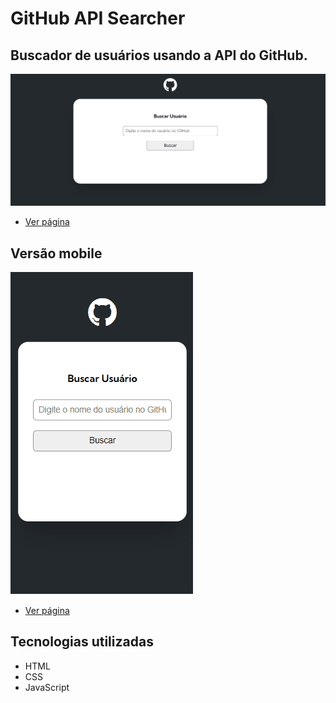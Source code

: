 # GitHub API Searcher
## Buscador de usuários usando a API do GitHub.

[<img src="src/img/desktop.gif" alt="Desktop">](https://kellysondias.github.io/github-searcher/)

- <a href="https://kellysondias.github.io/github-searcher/">Ver página</a>

## Versão mobile

[<img src="src/img/mobile.gif" alt="Mobile">](https://kellysondias.github.io/github-searcher/)

- <a href="https://kellysondias.github.io/github-searcher/">Ver página</a>

## Tecnologias utilizadas
- HTML
- CSS
- JavaScript
